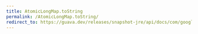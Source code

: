 ```yaml
---
title: AtomicLongMap.toString
permalink: /AtomicLongMap.toString/
redirect_to: https://guava.dev/releases/snapshot-jre/api/docs/com/google/common/util/concurrent/AtomicLongMap.html#toString--
---
```

